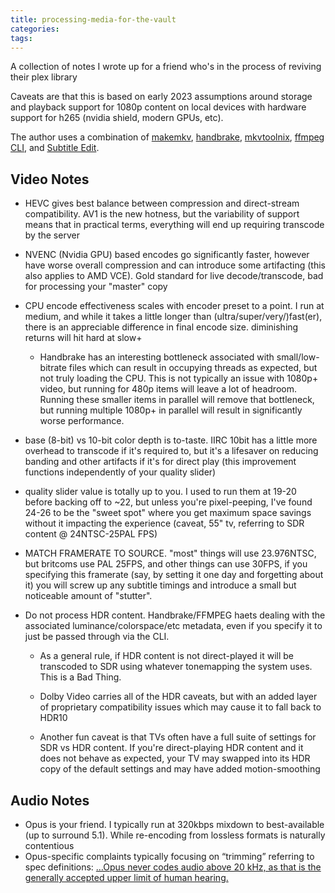 ```yaml
---
title: processing-media-for-the-vault
categories:
tags:
---
```



A collection of notes I wrote up for a friend who's in the process of reviving their plex library

Caveats are that this is based on early 2023 assumptions around storage and playback support for 1080p content on local devices with hardware support for h265 (nvidia shield, modern GPUs, etc).

The author uses a combination of [makemkv](https://www.makemkv.com/), [handbrake](https://github.com/HandBrake/HandBrake), [mkvtoolnix](https://mkvtoolnix.download/), [ffmpeg CLI](https://ffmpeg.org/), and [Subtitle Edit](https://github.com/SubtitleEdit/subtitleedit).

## Video Notes
* HEVC gives best balance between compression and direct-stream compatibility.  AV1 is the new hotness, but the variability of support means that in practical terms, everything will end up requiring transcode by the server 

* NVENC (Nvidia GPU) based encodes go significantly faster, however have worse overall compression and can introduce some artifacting (this also applies to AMD VCE). Gold standard for live decode/transcode, bad for processing your "master" copy 

* CPU encode effectiveness scales with encoder preset to a point. I run at medium, and while it takes a little longer than (ultra/super/very/)fast(er), there is an appreciable difference in final encode size. diminishing returns will hit hard at slow+ 

    * Handbrake has an interesting bottleneck associated with small/low-bitrate files which can result in occupying threads as expected, but not truly loading the CPU.  This is not typically an issue with 1080p+ video, but running for 480p items will leave a lot of headroom. Running these smaller items in parallel will remove that bottleneck, but running multiple 1080p+ in parallel will result in significantly worse performance.

* base (8-bit) vs 10-bit color depth is to-taste. IIRC 10bit has a little more overhead to transcode if it's required to, but it's a lifesaver on reducing banding and other artifacts if it's for direct play (this improvement functions independently of your quality slider) 

* quality slider value is totally up to you. I used to run them at 19-20 before backing off to ~22, but unless you're pixel-peeping, I've found 24-26 to be the "sweet spot" where you get maximum space savings without it impacting the experience (caveat, 55" tv, referring to SDR content @ 24NTSC-25PAL FPS) 

* MATCH FRAMERATE TO SOURCE. "most" things will use 23.976NTSC, but britcoms use PAL 25FPS, and other things can use 30FPS, if you specifying this framerate (say, by setting it one day and forgetting about it) you will screw up any subtitle timings and introduce a small but noticeable amount of "stutter".

* Do not process HDR content. Handbrake/FFMPEG haets dealing with the associated luminance/colorspace/etc metadata, even if you specify it to just be passed through via the CLI. 

  * As a general rule, if HDR content is not direct-played it will be transcoded to SDR using whatever tonemapping the system uses.  This is a Bad Thing.

  * Dolby Video carries all of the HDR caveats, but with an added layer of proprietary compatibility issues which may cause it to fall back to HDR10

  * Another fun caveat is that TVs often have a full suite of settings for SDR vs HDR content.  If you're direct-playing HDR content and it does not behave as expected, your TV may swapped into its HDR copy of the default settings and may have added motion-smoothing

## Audio Notes

* Opus is your friend. I typically run at 320kbps mixdown to best-available (up to surround 5.1). While re-encoding from lossless formats is naturally contentious 
* Opus-specific complaints typically focusing on “trimming” referring to spec definitions: […Opus never codes audio above 20 kHz, as that is the generally accepted upper limit of human hearing.](https://www.rfc-editor.org/rfc/rfc6716#section-2)